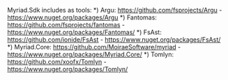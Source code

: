 ﻿Myriad.Sdk includes as tools:
*) Argu: https://github.com/fsprojects/Argu - https://www.nuget.org/packages/Argu
*) Fantomas: https://github.com/fsprojects/fantomas - https://www.nuget.org/packages/Fantomas/
*) FsAst: https://github.com/ionide/FsAst - https://www.nuget.org/packages/FsAst/
*) Myriad.Core: https://github.com/MoiraeSoftware/myriad - https://www.nuget.org/packages/Myriad.Core/
*) Tomlyn: https://github.com/xoofx/Tomlyn - https://www.nuget.org/packages/Tomlyn/